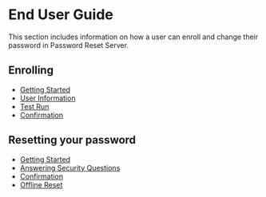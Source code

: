[title]: # (End User Guide)
[tags]: # (end user)
[priority]: # (500)

# End User Guide

This section includes information on how a user can enroll and change their password in Password Reset Server.

## Enrolling

* [Getting Started](enrolling/enroll-getting-started/index.md)
* [User Information](enrolling/user-info/index.md)
* [Test Run](enrolling/test-run/index.md)
* [Confirmation](enrolling/enroll-confirmation/index.md)

## Resetting your password

* [Getting Started](resetting-pw/reset-getting-started/index.md)
* [Answering Security Questions](resetting-pw/security-questions/index.md)
* [Confirmation](resetting-pw/reset-confirmation/index.md)
* [Offline Reset](resetting/offline-reset/index.md)
